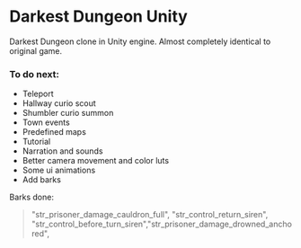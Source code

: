 # Darkest Dungeon Unity
Darkest Dungeon clone in Unity engine.
Almost completely identical to original game.

### To do next:
  - Teleport
  - Hallway curio scout
  - Shumbler curio summon
  - Town events
  -  Predefined maps
  - Tutorial
  - Narration and sounds
  - Better camera movement and color luts
  - Some ui animations
  - Add barks

Barks done:
>"str_prisoner_damage_cauldron_full", "str_control_return_siren", "str_control_before_turn_siren","str_prisoner_damage_drowned_anchored",
